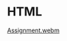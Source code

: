 # HTML
[Assignment.webm](https://github.com/mahak-23/HTML/assets/107416996/5008c1ea-f105-4d20-909e-73415d303782)

